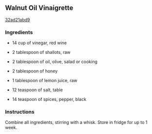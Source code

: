 ## Walnut Oil Vinaigrette

[32ad21abd9](http://www.food.com/recipe/walnut-oil-vinaigrette-412254)

### Ingredients

 - 14 cup of vinegar, red wine

 - 2 tablespoon of shallots, raw

 - 2 tablespoon of oil, olive, salad or cooking

 - 2 tablespoon of honey

 - 1 tablespoon of lemon juice, raw

 - 12 teaspoon of salt, table

 - 14 teaspoon of spices, pepper, black

### Instructions

Combine all ingredients, stirring with a whisk. Store in fridge for up to 1 week.